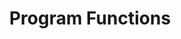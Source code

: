 ---
toc: True
comments: False
layout: default
title: Program Functions
type: hacks
courses: {'timebox': {'week': 5}}
---